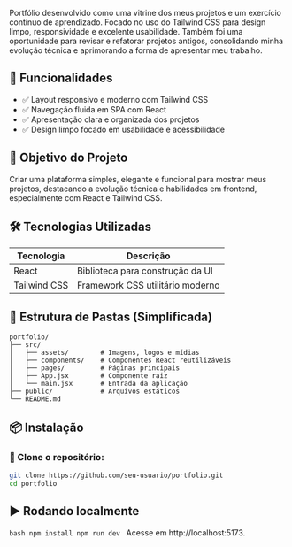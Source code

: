 Portfólio desenvolvido como uma vitrine dos meus projetos e um exercício contínuo de aprendizado. Focado no uso do Tailwind CSS para design limpo, responsividade e excelente usabilidade. Também foi uma oportunidade para revisar e refatorar projetos antigos, consolidando minha evolução técnica e aprimorando a forma de apresentar meu trabalho.

## 🚀 Funcionalidades

- ✅ Layout responsivo e moderno com Tailwind CSS  
- ✅ Navegação fluida em SPA com React  
- ✅ Apresentação clara e organizada dos projetos  
- ✅ Design limpo focado em usabilidade e acessibilidade  

## 🎯 Objetivo do Projeto

Criar uma plataforma simples, elegante e funcional para mostrar meus projetos, destacando a evolução técnica e habilidades em frontend, especialmente com React e Tailwind CSS.

## 🛠️ Tecnologias Utilizadas

| Tecnologia | Descrição                          |
|------------|-----------------------------------|
| React      | Biblioteca para construção da UI  |
| Tailwind CSS | Framework CSS utilitário moderno |

## 📁 Estrutura de Pastas (Simplificada)
```
portfolio/
├── src/
│   ├── assets/        # Imagens, logos e mídias
│   ├── components/    # Componentes React reutilizáveis
│   ├── pages/         # Páginas principais
│   ├── App.jsx        # Componente raiz
│   └── main.jsx       # Entrada da aplicação
├── public/            # Arquivos estáticos
└── README.md
```

## 📦 Instalação

### 🔧 Clone o repositório:

```bash
git clone https://github.com/seu-usuario/portfolio.git
cd portfolio
```
## ▶️ Rodando localmente
``bash
npm install
npm run dev
``
Acesse em http://localhost:5173.

